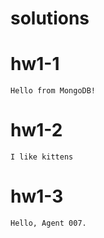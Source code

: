 solutions
=========

# hw1-1
`Hello from MongoDB!`

# hw1-2
`I like kittens`

# hw1-3
`Hello, Agent 007.`
